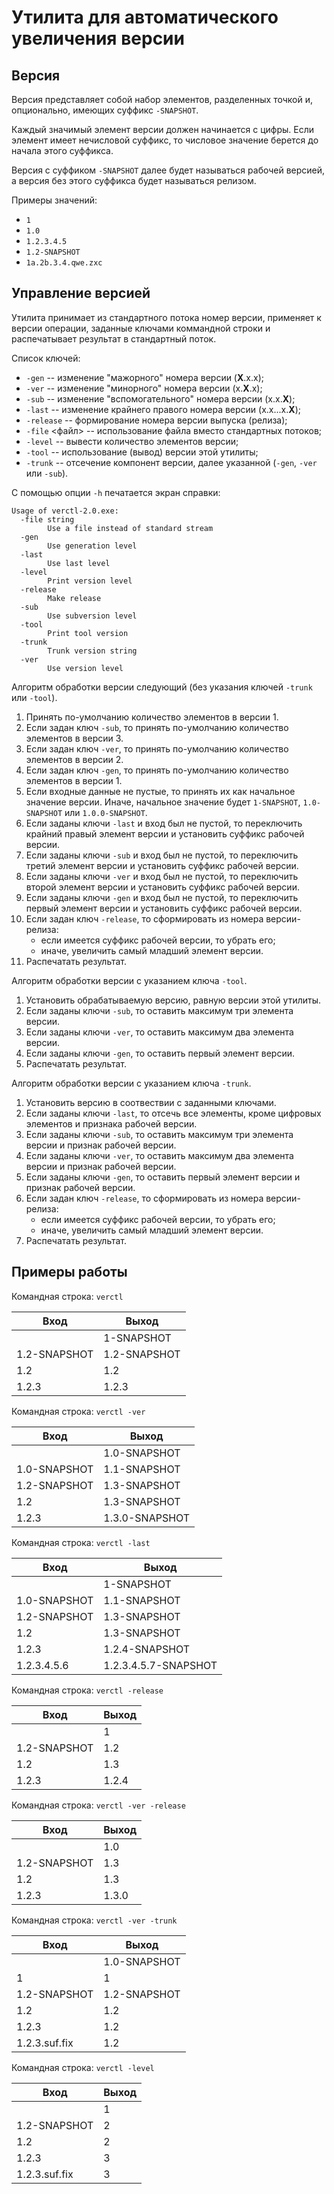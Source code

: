 Утилита для автоматического увеличения версии
=============================================

Версия
------

Версия представляет собой набор элементов, разделенных точкой и, опционально, 
имеющих суффикс `-SNAPSHOT`.

Каждый значимый элемент версии должен начинается с цифры. Если элемент имеет 
нечисловой суффикс, то числовое значение берется до начала этого суффикса.

Версия с суффиком `-SNAPSHOT` далее будет называться рабочей версией, а версия 
без этого суффикса будет называться релизом.

Примеры значений:

* `1`
* `1.0`
* `1.2.3.4.5`
* `1.2-SNAPSHOT`
* `1a.2b.3.4.qwe.zxc`

Управление версией
------------------

Утилита принимает из стандартного потока номер версии, применяет к версии 
операции, заданные ключами коммандной строки и распечатывает результат в 
стандартный поток.

Список ключей:

* `-gen` -- изменение "мажорного" номера версии (**X**.x.x);
* `-ver` -- изменение "минорного" номера версии (x.**X**.x);
* `-sub` -- изменение "вспомогательного" номера версии (x.x.**X**);
* `-last` -- изменение крайнего правого номера версии (x.x...x.**X**);
* `-release` -- формирование номера версии выпуска (релиза);
* `-file` <файл> -- использование файла вместо стандартных потоков;
* `-level` -- вывести количество элементов версии;
* `-tool` -- использование (вывод) версии этой утилиты;
* `-trunk` -- отсечение компонент версии, далее указанной (`-gen`, `-ver` или `-sub`).

С помощью опции `-h` печатается экран справки:

```text
Usage of verctl-2.0.exe:
  -file string
    	Use a file instead of standard stream
  -gen
    	Use generation level
  -last
    	Use last level
  -level
    	Print version level
  -release
    	Make release
  -sub
    	Use subversion level
  -tool
    	Print tool version
  -trunk
    	Trunk version string
  -ver
    	Use version level
```

Алгоритм обработки версии следующий (без указания ключей `-trunk` или `-tool`).

1. Принять по-умолчанию количество элементов в версии 1.
2. Если задан ключ `-sub`, то принять по-умолчанию количество элементов в 
версии 3.
3. Если задан ключ `-ver`, то принять по-умолчанию количество элементов в 
версии 2.
4. Если задан ключ `-gen`, то принять по-умолчанию количество элементов в 
версии 1.
5. Если входные данные не пустые, то принять их как начальное значение версии. 
Иначе, начальное значение будет `1-SNAPSHOT`, `1.0-SNAPSHOT` или `1.0.0-SNAPSHOT`.
6. Если заданы ключи `-last` и вход был не пустой, то переключить крайний правый элемент 
версии и установить суффикс рабочей версии.
7. Если заданы ключи `-sub` и вход был не пустой, то переключить третий элемент версии и установить 
суффикс рабочей версии.
8. Если заданы ключи `-ver` и вход был не пустой, то переключить второй элемент версии и установить 
суффикс рабочей версии.
9. Если заданы ключи `-gen` и вход был не пустой, то переключить первый элемент версии и установить 
суффикс рабочей версии.
10. Если задан ключ `-release`, то сформировать из номера версии-релиза:
    * если имеется суффикс рабочей версии, то убрать его;
    * иначе, увеличить самый младший элемент версии.
11. Распечатать результат.

Алгоритм обработки версии с указанием ключа `-tool`.

1. Установить обрабатываемую версию, равную версии этой утилиты.
2. Если заданы ключи `-sub`, то оставить максимум три элемента версии.
3. Если заданы ключи `-ver`, то оставить максимум два элемента версии.
4. Если заданы ключи `-gen`, то оставить первый элемент версии.
5. Распечатать результат.

Алгоритм обработки версии с указанием ключа `-trunk`.

1. Установить версию в соотвествии с заданными ключами.
2. Если заданы ключи `-last`, то отсечь все элементы, кроме цифровых элементов и признака рабочей версии.
3. Если заданы ключи `-sub`, то оставить максимум три элемента версии и признак рабочей версии.
4. Если заданы ключи `-ver`, то оставить максимум два элемента версии и признак рабочей версии.
5. Если заданы ключи `-gen`, то оставить первый элемент версии и признак рабочей версии.
6. Если задан ключ `-release`, то сформировать из номера версии-релиза:
    * если имеется суффикс рабочей версии, то убрать его;
    * иначе, увеличить самый младший элемент версии.
6. Распечатать результат.


Примеры работы
--------------

Командная строка: `verctl`

| Вход                | Выход                      |
| ------------------- | -------------------------- |
|                     | 1-SNAPSHOT                 |
| 1.2-SNAPSHOT        | 1.2-SNAPSHOT               |
| 1.2                 | 1.2                        |
| 1.2.3               | 1.2.3                      |

Командная строка: `verctl -ver`

| Вход                | Выход                      |
| ------------------- | -------------------------- |
|                     | 1.0-SNAPSHOT               |
| 1.0-SNAPSHOT        | 1.1-SNAPSHOT               |
| 1.2-SNAPSHOT        | 1.3-SNAPSHOT               |
| 1.2                 | 1.3-SNAPSHOT               |
| 1.2.3               | 1.3.0-SNAPSHOT             |

Командная строка: `verctl -last`

| Вход                | Выход                      |
| ------------------- | -------------------------- |
|                     | 1-SNAPSHOT                 |
| 1.0-SNAPSHOT        | 1.1-SNAPSHOT               |
| 1.2-SNAPSHOT        | 1.3-SNAPSHOT               |
| 1.2                 | 1.3-SNAPSHOT               |
| 1.2.3               | 1.2.4-SNAPSHOT             |
| 1.2.3.4.5.6         | 1.2.3.4.5.7-SNAPSHOT       |

Командная строка: `verctl -release`

| Вход                | Выход                      |
| ------------------- | -------------------------- |
|                     | 1                          |
| 1.2-SNAPSHOT        | 1.2                        |
| 1.2                 | 1.3                        |
| 1.2.3               | 1.2.4                      |

Командная строка: `verctl -ver -release`

| Вход                | Выход                      |
| ------------------- | -------------------------- |
|                     | 1.0                        |
| 1.2-SNAPSHOT        | 1.3                        |
| 1.2                 | 1.3                        |
| 1.2.3               | 1.3.0                      |

Командная строка: `verctl -ver -trunk`

| Вход                | Выход                      |
| ------------------- | -------------------------- |
|                     | 1.0-SNAPSHOT               |
| 1                   | 1                          |
| 1.2-SNAPSHOT        | 1.2-SNAPSHOT               |
| 1.2                 | 1.2                        |
| 1.2.3               | 1.2                        |
| 1.2.3.suf.fix       | 1.2                        |

Командная строка: `verctl -level`

| Вход                | Выход                      |
| ------------------- | -------------------------- |
|                     | 1                          |
| 1.2-SNAPSHOT        | 2                          |
| 1.2                 | 2                          |
| 1.2.3               | 3                          |
| 1.2.3.suf.fix       | 3                          |
